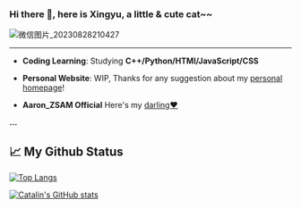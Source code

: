 ### Hi there 👋, here is Xingyu, a little & cute cat~~
![微信图片_20230828210427](https://github.com/Simonlily/Simonlily/assets/92258568/1e9e7b79-435b-4749-bd4e-8c8d82c1f41c)


---
- **Coding Learning**: Studying **C++/Python/HTMl/JavaScript/CSS**

- **Personal Website**: WIP, Thanks for any suggestion about my [personal homepage](https://simonlily.github.io/)!

- **Aaron_ZSAM Official** Here's my [darling❤](https://github.com/AaronZSAM101)

**...**

📈 My Github Status
-----

[![Top Langs](https://github-readme-stats.vercel.app/api/top-langs/?username=Simonlily&theme=gruvboxQ&hide=actionscript)](https://github.com/anuraghazra/github-readme-stats)

[![Catalin's GitHub stats](https://github-readme-stats.vercel.app/api?username=Simonlily&theme=gruvbox&count_private=true)](https://github.com/anuraghazra/github-readme-stats)
